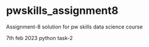 # pwskills_assignment8
Assignment-8 solution for pw skills data science course

7th feb 2023 python task-2
